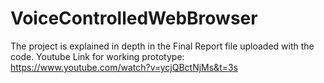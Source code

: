 # VoiceControlledWebBrowser
The project is explained in depth in the Final Report file uploaded with the code.
Youtube Link for working prototype: https://www.youtube.com/watch?v=ycjQBctNjMs&t=3s
